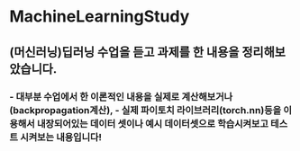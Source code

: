 # MachineLearningStudy
## (머신러닝)딥러닝 수업을 듣고 과제를 한 내용을 정리해보았습니다.
### - 대부분 수업에서 한 이론적인 내용을 실제로 계산해보거나(backpropagation계산), - 실제 파이토치 라이브러리(torch.nn)등을 이용해서 내장되어있는 데이터 셋이나 예시 데이터셋으로 학습시켜보고 테스트 시켜보는 내용입니다!
